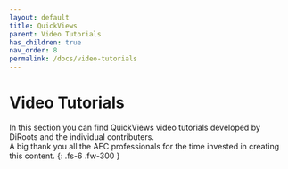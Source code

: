 ```yaml
---
layout: default
title: QuickViews
parent: Video Tutorials
has_children: true
nav_order: 8
permalink: /docs/video-tutorials
---
```


# Video Tutorials

In this section you can find QuickViews video tutorials developed by DiRoots and the individual contributers.  
A big thank you all the AEC professionals for the time invested in creating this content.
{: .fs-6 .fw-300 }
